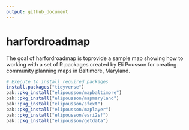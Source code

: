 ```yaml
---
output: github_document
---
```


<!-- README.md is generated from README.Rmd. Please edit that file -->



# harfordroadmap

<!-- badges: start -->
<!-- badges: end -->

The goal of harfordroadmap is toprovide a sample map showing how to working with a set of R packages created by Eli Pousson for creating community planning maps in Baltimore, Maryland.


```r
# Execute to install required packages
install.packages("tidyverse")
pak::pkg_install("elipousson/mapbaltimore")
pak::pkg_install("elipousson/mapmaryland")
pak::pkg_install("elipousson/sfext")
pak::pkg_install("elipousson/maplayer")
pak::pkg_install("elipousson/esri2sf")
pak::pkg_install("elipousson/getdata")
```
